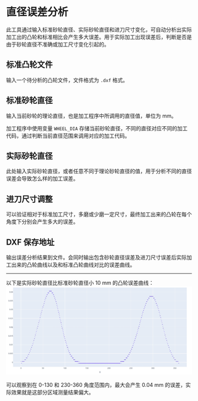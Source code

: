 # 直径误差分析

此工具通过输入标准砂轮直径、实际砂轮直径和进刀尺寸变化，可自动分析出实际加工出的凸轮和标准相比会产生多大误差。用于实际加工出现误差后，判断是否是由于砂轮直径不准确或加工尺寸变化引起的。

## 标准凸轮文件

输入一个待分析的凸轮文件，文件格式为 `.dxf` 格式。

## 标准砂轮直径

输入当前砂轮的理论直径，也是加工程序中所调用的直径值，单位为 mm。

加工程序中使用变量 `WHEEL_DIA` 存储当前砂轮直径，不同的直径对应不同的加工代码，通过判断当前直径范围来调用对应的加工代码。

## 实际砂轮直径

此处输入实际砂轮直径，或者任意不同于理论砂轮直径的值，用于分析不同的直径误差会导致怎么样的加工误差。

## 进刀尺寸调整

可以验证相对于标准加工尺寸，多磨或少磨一定尺寸，最终加工出来的凸轮在每个角度下分别会产生多大的误差。

## DXF 保存地址

输出误差分析结果到文件。会同时输出包含砂轮直径误差及进刀尺寸误差后实际加工出来的凸轮曲线以及和标准凸轮曲线对比的误差曲线。

---

以下是实际砂轮直径比标准砂轮直径小 10 mm 的凸轮误差曲线：
![img](resources/deviation_dia.jpg)

可以观察到在 0-130 和 230-360 角度范围内，最大会产生 0.04 mm 的误差，实际效果就是这部分区域测量结果偏大。